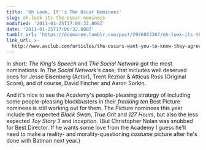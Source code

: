 ```yaml
---
title: 'Oh Look, It''s The Oscar Nominees'
slug: oh-look-its-the-oscar-nominees
modified: '2011-01-25T17:00:32.000Z'
date: '2011-01-25T17:00:32.000Z'
tumblr_url: 'https://ddemaree.tumblr.com/post/2926053267/oh-look-its-the-oscar-nominees'
link_url: >-
  http://www.avclub.com/articles/the-oscars-want-you-to-know-they-agree-with-what-e,50572/
---
```

In short: _The King's Speech_ and _The Social Network_ got the most nominations. In _The Social Network_'s case, that includes well deserved ones for Jesse Eisenberg (Actor), Trent Reznor & Atticus Ross (Original Score), and of course, David Fincher and Aaron Sorkin.

And it's nice to see the Academy's people-pleasing strategy of including some people-pleasing blockbusters in their _freaking ten_ Best Picture nominees is still working out for them. The Picture nominees this year include the expected _Black Swan_, _True Grit_ and _127 Hours_, but also the less expected _Toy Story 3_ and _Inception_. (But Christopher Nolan was snubbed for Best Director. If he wants some love from the Academy I guess he'll need to make a reality- and morality-questioning _costume_ picture after he's done with Batman next year.)
